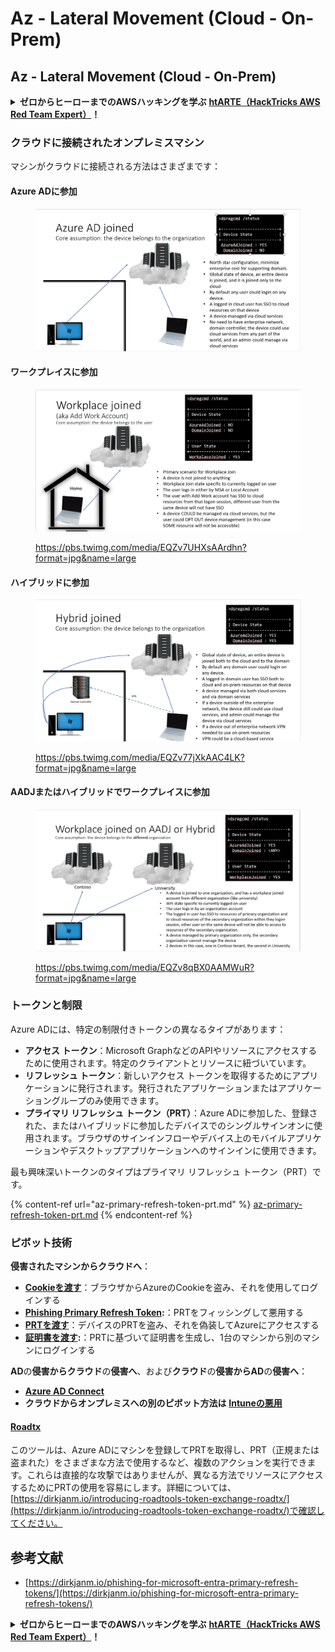 # Az - Lateral Movement (Cloud - On-Prem)

## Az - Lateral Movement (Cloud - On-Prem)

<details>

<summary><strong>ゼロからヒーローまでのAWSハッキングを学ぶ</strong> <a href="https://training.hacktricks.xyz/courses/arte"><strong>htARTE（HackTricks AWS Red Team Expert）</strong></a><strong>！</strong></summary>

HackTricksをサポートする他の方法：

* **HackTricksで企業を宣伝したい**または**HackTricksをPDFでダウンロードしたい場合**は、[**サブスクリプションプラン**](https://github.com/sponsors/carlospolop)をチェックしてください！
* [**公式PEASS＆HackTricksグッズ**](https://peass.creator-spring.com)を入手する
* [**The PEASS Family**](https://opensea.io/collection/the-peass-family)を発見し、独占的な[**NFT**](https://opensea.io/collection/the-peass-family)のコレクションを見つける
* **💬** [**Discordグループ**](https://discord.gg/hRep4RUj7f)**に参加するか、**[**telegramグループ**](https://t.me/peass)**に参加するか、Twitter 🐦** [**@hacktricks\_live**](https://twitter.com/hacktricks\_live)**で**フォロー\*\*する。
* **ハッキングトリックを共有するには、** [**HackTricks**](https://github.com/carlospolop/hacktricks)と[**HackTricks Cloud**](https://github.com/carlospolop/hacktricks-cloud)のGitHubリポジトリにPRを提出してください。

</details>

### クラウドに接続されたオンプレミスマシン

マシンがクラウドに接続される方法はさまざまです：

#### Azure ADに参加

<figure><img src="../../../.gitbook/assets/image (3) (1) (2) (1).png" alt=""><figcaption></figcaption></figure>

#### ワークプレイスに参加

<figure><img src="../../../.gitbook/assets/image (1) (6).png" alt=""><figcaption><p><a href="https://pbs.twimg.com/media/EQZv7UHXsAArdhn?format=jpg&#x26;name=large">https://pbs.twimg.com/media/EQZv7UHXsAArdhn?format=jpg&#x26;name=large</a></p></figcaption></figure>

#### ハイブリッドに参加

<figure><img src="../../../.gitbook/assets/image (3) (2) (2).png" alt=""><figcaption><p><a href="https://pbs.twimg.com/media/EQZv77jXkAAC4LK?format=jpg&#x26;name=large">https://pbs.twimg.com/media/EQZv77jXkAAC4LK?format=jpg&#x26;name=large</a></p></figcaption></figure>

#### AADJまたはハイブリッドでワークプレイスに参加

<figure><img src="../../../.gitbook/assets/image (4) (3).png" alt=""><figcaption><p><a href="https://pbs.twimg.com/media/EQZv8qBX0AAMWuR?format=jpg&#x26;name=large">https://pbs.twimg.com/media/EQZv8qBX0AAMWuR?format=jpg&#x26;name=large</a></p></figcaption></figure>

### トークンと制限 <a href="#tokens-and-limitations" id="tokens-and-limitations"></a>

Azure ADには、特定の制限付きトークンの異なるタイプがあります：

* **アクセス トークン**：Microsoft GraphなどのAPIやリソースにアクセスするために使用されます。特定のクライアントとリソースに紐づいています。
* **リフレッシュ トークン**：新しいアクセス トークンを取得するためにアプリケーションに発行されます。発行されたアプリケーションまたはアプリケーショングループのみ使用できます。
* **プライマリ リフレッシュ トークン（PRT）**：Azure ADに参加した、登録された、またはハイブリッドに参加したデバイスでのシングルサインオンに使用されます。ブラウザのサインインフローやデバイス上のモバイルアプリケーションやデスクトップアプリケーションへのサインインに使用できます。

最も興味深いトークンのタイプはプライマリ リフレッシュ トークン（PRT）です。

{% content-ref url="az-primary-refresh-token-prt.md" %}
[az-primary-refresh-token-prt.md](az-primary-refresh-token-prt.md)
{% endcontent-ref %}

### ピボット技術

**侵害されたマシンからクラウドへ**：

* [**Cookieを渡す**](az-pass-the-cookie.md)：ブラウザからAzureのCookieを盗み、それを使用してログインする
* [**Phishing Primary Refresh Token**](az-phishing-primary-refresh-token-microsoft-entra.md)**:**：PRTをフィッシングして悪用する
* [**PRTを渡す**](pass-the-prt.md)：デバイスのPRTを盗み、それを偽装してAzureにアクセスする
* [**証明書を渡す**](az-pass-the-certificate.md)**:**：PRTに基づいて証明書を生成し、1台のマシンから別のマシンにログインする

**AD**の**侵害からクラウド**の**侵害へ**、および**クラウド**の**侵害からAD**の**侵害へ**：

* [**Azure AD Connect**](azure-ad-connect-hybrid-identity/)
* **クラウドからオンプレミスへの別のピボット方法は** [**Intuneの悪用**](../az-services/intune.md)

#### [Roadtx](https://github.com/dirkjanm/ROADtools)

このツールは、Azure ADにマシンを登録してPRTを取得し、PRT（正規または盗まれた）をさまざまな方法で使用するなど、複数のアクションを実行できます。これらは直接的な攻撃ではありませんが、異なる方法でリソースにアクセスするためにPRTの使用を容易にします。詳細については、[https://dirkjanm.io/introducing-roadtools-token-exchange-roadtx/](https://dirkjanm.io/introducing-roadtools-token-exchange-roadtx/)で確認してください。

## 参考文献

* [https://dirkjanm.io/phishing-for-microsoft-entra-primary-refresh-tokens/](https://dirkjanm.io/phishing-for-microsoft-entra-primary-refresh-tokens/)

<details>

<summary><strong>ゼロからヒーローまでのAWSハッキングを学ぶ</strong> <a href="https://training.hacktricks.xyz/courses/arte"><strong>htARTE（HackTricks AWS Red Team Expert）</strong></a><strong>！</strong></summary>

HackTricksをサポートする他の方法：

* **HackTricksで企業を宣伝したい**または**HackTricksをPDFでダウンロードしたい場合**は、[**サブスクリプションプラン**](https://github.com/sponsors/carlospolop)をチェックしてください！
* [**公式PEASS＆HackTricksグッズ**](https://peass.creator-spring.com)を入手する
* [**The PEASS Family**](https://opensea.io/collection/the-peass-family)を発見し、独占的な[**NFT**](https://opensea.io/collection/the-peass-family)のコレクションを見つける
* **💬** [**Discordグループ**](https://discord.gg/hRep4RUj7f)**に参加するか、**[**telegramグループ**](https://t.me/peass)**に参加するか、Twitter 🐦** [**@hacktricks\_live**](https://twitter.com/hacktricks\_live)**で**フォロー\*\*する。
* **ハッキングトリックを共有するには、** [**HackTricks**](https://github.com/carlospolop/hacktricks)と[**HackTricks Cloud**](https://github.com/carlospolop/hacktricks-cloud)のGitHubリポジトリにPRを提出してください。

</details>

